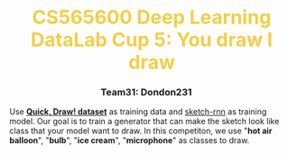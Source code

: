 <center><h1><span style="color: #f2cf4a; font-size: 1.2em; line-height:40px">CS565600 Deep Learning<br/>DataLab Cup 5: You draw I draw</span></h1></center>
<center><h3>Team31: Dondon231&nbsp;&nbsp;&nbsp;&nbsp;&nbsp;</h3></center>
<a id='Top'></a>
Use <a href="https://quickdraw.withgoogle.com/data"><strong>Quick, Draw! dataset</strong></a> as training data 
and <a href="https://github.com/tensorflow/magenta/tree/master/magenta/models/sketch_rnn">sketch-rnn</a> as training model. 
Our goal is to train a generator that can make the sketch look like class that your model want to draw. 
In this competiton, we use "<strong>hot air balloon</strong>", "<strong>bulb</strong>", 
"<strong>ice cream</strong>", "<strong>microphone</strong>" as classes to draw.</p>
